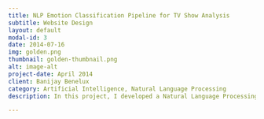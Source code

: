 ```yaml
---
title: NLP Emotion Classification Pipeline for TV Show Analysis
subtitle: Website Design
layout: default
modal-id: 3
date: 2014-07-16
img: golden.png
thumbnail: golden-thumbnail.png
alt: image-alt
project-date: April 2014
client: Banijay Benelux
category: Artificial Intelligence, Natural Language Processing 
description: In this project, I developed a Natural Language Processing (NLP) pipeline to classify emotions from speech data in the TV series *Expeditie Robinson*. The pipeline converted speech-to-text and tagged emotions like happiness, sadness, anger, surprise, fear, and disgust, providing valuable insights to Banijay Benelux for content classification. The project involved data cleaning, feature engineering, model selection, and evaluation, as well as fine-tuning models on Banijay's labeled data to optimize emotion tagging accuracy.

---
```

